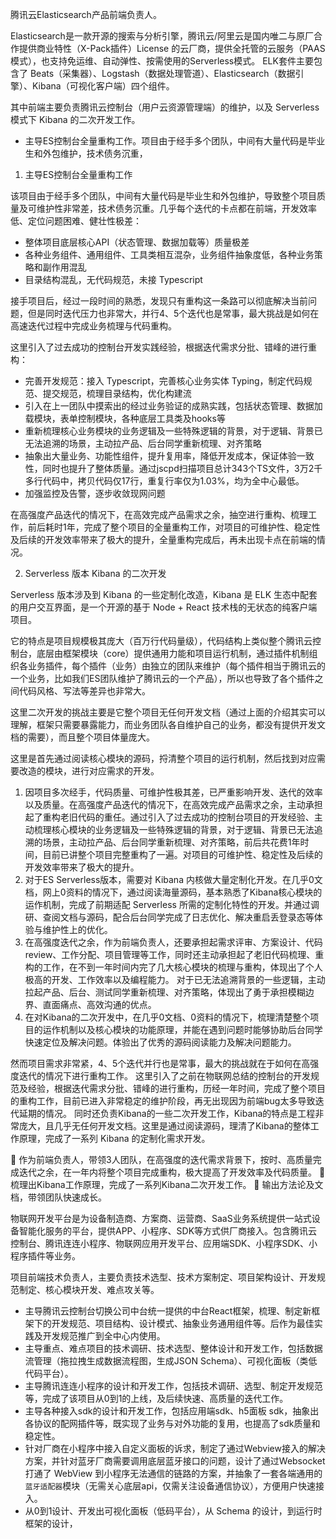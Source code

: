 腾讯云Elasticsearch产品前端负责人。

Elasticsearch是一款开源的搜索与分析引擎，腾讯云/阿里云是国内唯二与原厂合作提供商业特性（X-Pack插件）License 的云厂商，提供全托管的云服务（PAAS模式），也支持免运维、自动弹性、按需使用的Serverless模式。
ELK套件主要包含了 Beats（采集器）、Logstash（数据处理管道）、Elasticsearch（数据引擎）、Kibana（可视化客户端）四个组件。

其中前端主要负责腾讯云控制台（用户云资源管理端）的维护，以及 Serverless 模式下 Kibana 的二次开发工作。

* 主导ES控制台全量重构工作。项目由于经手多个团队，中间有大量代码是毕业生和外包维护，技术债务沉重，

1. 主导ES控制台全量重构工作

该项目由于经手多个团队，中间有大量代码是毕业生和外包维护，导致整个项目质量及可维护性非常差，技术债务沉重。几乎每个迭代的卡点都在前端，开发效率低、定位问题困难、健壮性极差：

* 整体项目底层核心API（状态管理、数据加载等）质量极差
* 各种业务组件、通用组件、工具类相互混杂，业务组件抽象度低，各种业务策略和副作用混乱
* 目录结构混乱，无代码规范，未接 Typescript

接手项目后，经过一段时间的熟悉，发现只有重构这一条路可以彻底解决当前问题，但是同时迭代压力也非常大，并行4、5个迭代也是常事，最大挑战是如何在高速迭代过程中完成业务梳理与代码重构。

这里引入了过去成功的控制台开发实践经验，根据迭代需求分批、错峰的进行重构：

* 完善开发规范：接入 Typescript，完善核心业务实体 Typing，制定代码规范、提交规范，梳理目录结构，优化构建流
* 引入在上一团队中摸索出的经过业务验证的成熟实践，包括状态管理、数据加载模块，表单控制模块，各种底层工具类及hooks等
* 重新梳理核心业务模块的业务逻辑及一些特殊逻辑的背景，对于逻辑、背景已无法追溯的场景，主动拉产品、后台同学重新梳理、对齐策略
* 抽象出大量业务、功能性组件，提升复用率，降低开发成本，保证体验一致性，同时也提升了整体质量。通过jscpd扫描项目总计343个TS文件，3万2千多行代码中，拷贝代码仅17行，重复行率仅为1.03%，均为全中心最低。
* 加强监控及告警，逐步收敛现网问题

在高强度产品迭代的情况下，在高效完成产品需求之余，抽空进行重构、梳理工作，前后耗时1年，完成了整个项目的全量重构工作，对项目的可维护性、稳定性及后续的开发效率带来了极大的提升，全量重构完成后，再未出现卡点在前端的情况。

2. Serverless 版本 Kibana 的二次开发

Serverless 版本涉及到 Kibana 的一些定制化改造，Kibana 是 ELK 生态中配套的用户交互界面，是一个开源的基于 Node + React 技术栈的无状态的纯客户端项目。

它的特点是项目规模极其庞大（百万行代码量级），代码结构上类似整个腾讯云控制台，底层由框架模块（core）提供通用力能和项目运行机制，通过插件机制组织各业务插件，每个插件（业务）由独立的团队来维护（每个插件相当于腾讯云的一个业务，比如我们ES团队维护了腾讯云的一个产品），所以也导致了各个插件之间代码风格、写法等差异也非常大。

这里二次开发的挑战主要是它整个项目无任何开发文档（通过上面的介绍其实可以理解，框架只需要暴露能力，而业务团队各自维护自己的业务，都没有提供开发文档的需要），而且整个项目体量庞大。

这里是首先通过阅读核心模块的源码，捋清整个项目的运行机制，然后找到对应需要改造的模块，进行对应需求的开发。

1. 因项目多次经手，代码质量、可维护性极其差，已严重影响开发、迭代的效率以及质量。在高强度产品迭代的情况下，在高效完成产品需求之余，主动承担起了重构老旧代码的重任。通过引入了过去成功的控制台项目的开发经验、主动梳理核心模块的业务逻辑及一些特殊逻辑的背景，对于逻辑、背景已无法追溯的场景，主动拉产品、后台同学重新梳理、对齐策略，前后共花费1年时间，目前已讲整个项目完整重构了一遍。对项目的可维护性、稳定性及后续的开发效率带来了极大的提升。
2. 对于ES Serverless版本，需要对 Kibana 内核做大量定制化开发。在几乎0文档，网上0资料的情况下，通过阅读海量源码，基本熟悉了Kibana核心模块的运作机制，完成了前期适配 Serverless 所需的定制化特性的开发。并通过调研、查阅文档与源码，配合后台同学完成了日志优化、解决重启丢登录态等体验与维护性上的优化。
1. 在高强度迭代之余，作为前端负责人，还要承担起需求评审、方案设计、代码review、工作分配、项目管理等工作，同时还主动承担起了老旧代码梳理、重构的工作，在不到一年时间内完了几大核心模块的梳理与重构，体现出了个人极高的开发、工作效率以及编程能力。
对于已无法追溯背景的一些逻辑，主动拉起产品、后台、测试同学重新梳理、对齐策略，体现出了勇于承担模糊边界、直面痛点、高效沟通的优点。
2. 在对Kibana的二次开发中，在几乎0文档、0资料的情况下，梳理清楚整个项目的运作机制以及核心模块的功能原理，并能在遇到问题时能够协助后台同学快速定位及解决问题。体验出了优秀的源码阅读能力及解决问题能力。

然而项目需求非常紧，4、5个迭代并行也是常事，最大的挑战就在于如何在高强度迭代的情况下进行重构工作。
这里引入了之前在物联网总结的控制台的开发规范及经验，根据迭代需求分批、错峰的进行重构，历经一年时间，完成了整个项目的重构工作，目前已进入非常稳定的维护阶段，再无出现因为前端bug太多导致迭代延期的情况。
同时还负责Kibana的一些二次开发工作，Kibana的特点是工程非常庞大，且几乎无任何开发文档。这里是通过阅读源码，理清了Kibana的整体工作原理，完成了一系列 Kibana 的定制化需求开发。 

	作为前端负责人，带领3人团队，在高强度的迭代需求背景下，按时、高质量完成迭代之余，在一年内将整个项目完成重构，极大提高了开发效率及代码质量。
	梳理出Kibana工作原理，完成了一系列Kibana二次开发工作。
	输出方法论及文档，带领团队快速成长。



物联网开发平台是为设备制造商、方案商、运营商、SaaS业务系统提供一站式设备智能化服务的平台，提供APP、小程序、SDK等方式供厂商接入。包含腾讯云控制台、腾讯连连小程序、物联网应用开发平台、应用端SDK、小程序SDK、小程序插件等业务。

项目前端技术负责人，主要负责技术选型、技术方案制定、项目架构设计、开发规范制定、核心模块开发、难点攻关等。

*	主导腾讯云控制台切换公司中台统一提供的中台React框架，梳理、制定新框架下的开发规范、项目结构、设计模式、抽象业务通用组件等。后作为最佳实践及开发规范推广到全中心内使用。
* 主导重点、难点项目的技术调研、技术选型、整体设计和开发工作，包括数据流管理（拖拉拽生成数据流程图，生成JSON Schema）、可视化面板（类低代码平台）。
* 主导腾讯连连小程序的设计和开发工作，包括技术调研、选型、制定开发规范等，完成了该项目从0到1的上线，及后续快速、高质量的迭代工作。
* 主导各种接入sdk的设计和开发工作，包括应用端sdk、h5面板 sdk，抽象出各协议的配网插件等，既实现了业务与对外功能的复用，也提高了sdk质量和稳定性。
* 针对厂商在小程序中接入自定义面板的诉求，制定了通过Webview接入的解决方案，并针对蓝牙厂商需要调用底层蓝牙接口的问题，设计了通过Websocket打通了 WebView 到小程序无法通信的链路的方案，并抽象了一套各端通用的`蓝牙适配器`模块（无需关心底层api，仅需关注设备通信协议），方便用户快速接入。
* 从0到1设计、开发出可视化面板（低码平台），从 Schema 的设计，到运行时框架的设计，
